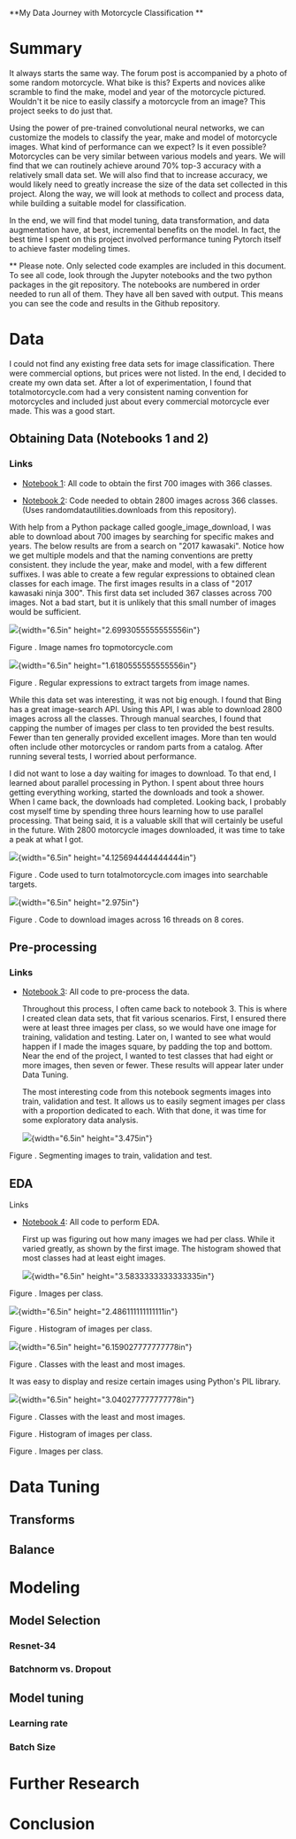 **My Data Journey with Motorcycle Classification **

Summary
=======

It always starts the same way. The forum post is accompanied by a photo
of some random motorcycle. What bike is this? Experts and novices alike
scramble to find the make, model and year of the motorcycle pictured.
Wouldn't it be nice to easily classify a motorcycle from an image? This
project seeks to do just that.

Using the power of pre-trained convolutional neural networks, we can
customize the models to classify the year, make and model of motorcycle
images. What kind of performance can we expect? Is it even possible?
Motorcycles can be very similar between various models and years. We
will find that we can routinely achieve around 70% top-3 accuracy with a
relatively small data set. We will also find that to increase accuracy,
we would likely need to greatly increase the size of the data set
collected in this project. Along the way, we will look at methods to
collect and process data, while building a suitable model for
classification.

In the end, we will find that model tuning, data transformation, and
data augmentation have, at best, incremental benefits on the model. In
fact, the best time I spent on this project involved performance tuning
Pytorch itself to achieve faster modeling times.

\*\* Please note. Only selected code examples are included in this
document. To see all code, look through the Jupyter notebooks and the
two python packages in the git repository. The notebooks are numbered in
order needed to run all of them. They have all ben saved with output.
This means you can see the code and results in the Github repository.

Data
====

I could not find any existing free data sets for image classification.
There were commercial options, but prices were not listed. In the end, I
decided to create my own data set. After a lot of experimentation, I
found that totalmotorcycle.com had a very consistent naming convention
for motorcycles and included just about every commercial motorcycle ever
made. This was a good start.

Obtaining Data (Notebooks 1 and 2)
----------------------------------

### Links

-   [Notebook
    1](https://github.com/leogodin217/motorcycle_classification/blob/master/code/1%20-%20First%20Motorcycle%20Data.ipynb):
    All code to obtain the first 700 images with 366 classes.

-   [Notebook
    2](https://github.com/leogodin217/motorcycle_classification/blob/master/code/2%20-%20Finding%20Motorcycle%20Data.ipynb):
    Code needed to obtain 2800 images across 366 classes. (Uses
    randomdatautilities.downloads from this repository).

With help from a Python package called google\_image\_download, I was
able to download about 700 images by searching for specific makes and
years. The below results are from a search on "2017 kawasaki". Notice
how we get multiple models and that the naming conventions are pretty
consistent. they include the year, make and model, with a few different
suffixes. I was able to create a few regular expressions to obtained
clean classes for each image. The first images results in a class of
"2017 kawasaki ninja 300". This first data set included 367 classes
across 700 images. Not a bad start, but it is unlikely that this small
number of images would be sufficient.

![](./media/image1.png){width="6.5in" height="2.6993055555555556in"}

Figure . Image names fro topmotorcycle.com

![](./media/image2.png){width="6.5in" height="1.6180555555555556in"}

Figure . Regular expressions to extract targets from image names.

While this data set was interesting, it was not big enough. I found that
Bing has a great image-search API. Using this API, I was able to
download 2800 images across all the classes. Through manual searches, I
found that capping the number of images per class to ten provided the
best results. Fewer than ten generally provided excellent images. More
than ten would often include other motorcycles or random parts from a
catalog. After running several tests, I worried about performance.

I did not want to lose a day waiting for images to download. To that
end, I learned about parallel processing in Python. I spent about three
hours getting everything working, started the downloads and took a
shower. When I came back, the downloads had completed. Looking back, I
probably cost myself time by spending three hours learning how to use
parallel processing. That being said, it is a valuable skill that will
certainly be useful in the future. With 2800 motorcycle images
downloaded, it was time to take a peak at what I got.

![](./media/image3.png){width="6.5in" height="4.125694444444444in"}

Figure . Code used to turn totalmotorcycle.com images into searchable
targets.

![](./media/image4.png){width="6.5in" height="2.975in"}

Figure . Code to download images across 16 threads on 8 cores.

Pre-processing 
---------------

### Links

-   [Notebook
    3](https://github.com/leogodin217/motorcycle_classification/blob/master/code/3-%20Data%20pre-processing.ipynb):
    All code to pre-process the data.

    Throughout this process, I often came back to notebook 3. This is
    where I created clean data sets, that fit various scenarios. First,
    I ensured there were at least three images per class, so we would
    have one image for training, validation and testing. Later on, I
    wanted to see what would happen if I made the images square, by
    padding the top and bottom. Near the end of the project, I wanted to
    test classes that had eight or more images, then seven or fewer.
    These results will appear later under Data Tuning.

    The most interesting code from this notebook segments images into
    train, validation and test. It allows us to easily segment images
    per class with a proportion dedicated to each. With that done, it
    was time for some exploratory data analysis.

    ![](./media/image5.png){width="6.5in" height="3.475in"}

Figure . Segmenting images to train, validation and test.

EDA
---

Links

-   [Notebook
    4](https://github.com/leogodin217/motorcycle_classification/blob/master/code/4%20-%20Image%20EDA.ipynb):
    All code to perform EDA.

    First up was figuring out how many images we had per class. While it
    varied greatly, as shown by the first image. The histogram showed
    that most classes had at least eight images.

    ![](./media/image6.png){width="6.5in" height="3.5833333333333335in"}

Figure . Images per class.

![](./media/image7.png){width="6.5in" height="2.486111111111111in"}

Figure . Histogram of images per class.

![](./media/image8.png){width="6.5in" height="6.159027777777778in"}

Figure . Classes with the least and most images.

It was easy to display and resize certain images using Python's PIL
library.

![](./media/image9.png){width="6.5in" height="3.040277777777778in"}

Figure . Classes with the least and most images.

Figure . Histogram of images per class.

Figure . Images per class.

Data Tuning
===========

Transforms
----------

Balance
-------

Modeling
========

Model Selection
---------------

### Resnet-34

### Batchnorm vs. Dropout

Model tuning
------------

### Learning rate

### Batch Size

Further Research
================

Conclusion
==========
